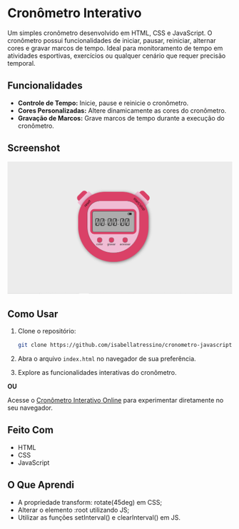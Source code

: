 # Cronômetro Interativo

Um simples cronômetro desenvolvido em HTML, CSS e JavaScript. O cronômetro possui funcionalidades de iniciar, pausar, reiniciar, alternar cores e gravar marcos de tempo. Ideal para monitoramento de tempo em atividades esportivas, exercícios ou qualquer cenário que requer precisão temporal.

## Funcionalidades

- **Controle de Tempo:** Inicie, pause e reinicie o cronômetro.
- **Cores Personalizadas:** Altere dinamicamente as cores do cronômetro.
- **Gravação de Marcos:** Grave marcos de tempo durante a execução do cronômetro.

## Screenshot

![](imagens/screenshot.png)

## Como Usar

1. Clone o repositório:

    ```bash
    git clone https://github.com/isabellatressino/cronometro-javascript.git
    ```

2. Abra o arquivo `index.html` no navegador de sua preferência.

3. Explore as funcionalidades interativas do cronômetro.

**OU**

Acesse o [Cronômetro Interativo Online](https://isabellatressino.github.io/cronometro-javascript/) para experimentar diretamente no seu navegador.

## Feito Com

- HTML
- CSS
- JavaScript

## O Que Aprendi

- A propriedade transform: rotate(45deg) em CSS;
- Alterar o elemento :root utilizando JS;
- Utilizar as funções setInterval() e clearInterval() em JS.
